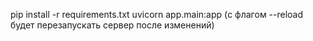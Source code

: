 pip install -r requirements.txt
uvicorn app.main:app (с флагом --reload будет перезапускать сервер после изменений)